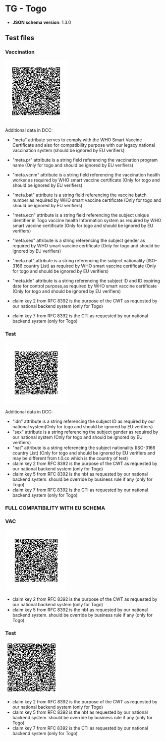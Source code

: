 # TG - Togo

* **JSON schema version**: 1.3.0


## Test files

### Vaccination

![VAC](VAC_TG_FINAL.png)

Additional data in DCC: 
- "meta" attribute serves to comply with the WHO Smart Vaccine Certificate and also for compatibility purpose with  our legacy national vaccination system (should be ignored by EU verifiers)
- "meta.pr" attribute is a string field referencing the vaccination program name (Only for togo and should be ignored by EU verifiers) 
- "meta.vcnm" attribute is a string field referencing the vaccination health worker as required by WHO smart vaccine certificate (Only for togo and should be ignored by EU verifiers) 
- "meta.bat" attribute is a string field referencing the vaccine batch number as required by WHO smart vaccine certificate (Only for togo and should be ignored by EU verifiers)
- "meta.ecn" attribute is a string field referencing the subject unique identifier in Togo vaccine health Information system as required by WHO smart vaccine certificate (Only for togo and should be ignored by EU verifiers)
- "meta.sex" attribute is a string referencing the subject gender as required by WHO smart vaccine certificate (Only for togo and should be ignored by EU verifiers)
- "meta.nat" attribute is a string referencing the subject nationality (ISO-3166 country List) as required by WHO smart vaccine certificate (Only for togo and should be ignored by EU verifiers)
- "meta.idn" attribute is a string referencing the subject ID and ID expiring date for control purpose,as required by WHO smart vaccine certificate (Only for togo and should be ignored by EU verifiers)
                    
- claim key 2 from RFC 8392 is the purpose of the CWT as requested by our national backend system (only for Togo)
- claim key 7 from RFC 8392  is the CTI as requested by our national backend system (only for Togo)

### Test

![TEST](TEST_TG_FINAL.png)

Additional data in DCC: 
- "idn" attribute is a string referencing the subject ID as required by our national system(Only for togo and should be ignored by EU verifiers)
- "sex" attribute is a string referencing the subject gender as required by our national system (Only for togo and should be ignored by EU verifiers)
- "nat" attribute is a string referencing the subject nationality (ISO-3166 country List) (Only for togo and should be ignored by EU verifiers and may be different from t.0.co which is the country of test) 
- claim key 2 from RFC 8392 is the purpose of the CWT as requested by our national backend system (only for Togo)
- claim key 5 from RFC 8392  is the nbf as requested by our national backend system. should be override by  business rule if any (only for Togo)
- claim key 7 from RFC 8392  is the CTI as requested by our national backend system (only for Togo)

### FULL COMPATIBILITY WITH EU SCHEMA

### VAC
![VAC_TG_UE_COMPATIBILITY](VAC_TG_UE_COMP.png)

- claim key 2 from RFC 8392 is the purpose of the CWT as requested by our national backend system (only for Togo)
- claim key 5 from RFC 8392  is the nbf as requested by our national backend system. should be override by  business rule if any (only for Togo)

### Test
![TEST_TG_UE_COMPATIBILITY](TEST_TG_UE_COMP.png)

- claim key 2 from RFC 8392 is the purpose of the CWT as requested by our national backend system (only for Togo)
- claim key 5 from RFC 8392  is the nbf as requested by our national backend system. should be override by  business rule if any (only for Togo)
- claim key 7 from RFC 8392  is the CTI as requested by our national backend system (only for Togo)
